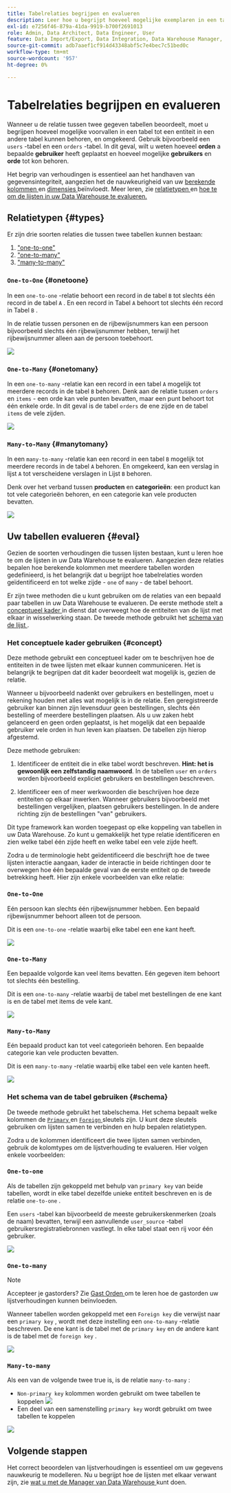 ```yaml
---
title: Tabelrelaties begrijpen en evalueren
description: Leer hoe u begrijpt hoeveel mogelijke exemplaren in een tabel tot een entiteit in een andere tabel kunnen behoren.
exl-id: e7256f46-879a-41da-9919-b700f2691013
role: Admin, Data Architect, Data Engineer, User
feature: Data Import/Export, Data Integration, Data Warehouse Manager, Commerce Tables
source-git-commit: adb7aaef1cf914d43348abf5c7e4bec7c51bed0c
workflow-type: tm+mt
source-wordcount: '957'
ht-degree: 0%

---
```


# Tabelrelaties begrijpen en evalueren

Wanneer u de relatie tussen twee gegeven tabellen beoordeelt, moet u begrijpen hoeveel mogelijke voorvallen in een tabel tot een entiteit in een andere tabel kunnen behoren, en omgekeerd. Gebruik bijvoorbeeld een `users` -tabel en een `orders` -tabel. In dit geval, wilt u weten hoeveel **orden** a bepaalde **gebruiker** heeft geplaatst en hoeveel mogelijke **gebruikers** en **orde** tot kon behoren.

Het begrip van verhoudingen is essentieel aan het handhaven van gegevensintegriteit, aangezien het de nauwkeurigheid van uw [ berekende kolommen ](../data-warehouse-mgr/creating-calculated-columns.md) en [ dimensies ](../data-warehouse-mgr/manage-data-dimensions-metrics.md) beïnvloedt. Meer leren, zie [ relatietypen ](#types) en [ hoe te om de lijsten in uw Data Warehouse te evalueren.](#eval)

## Relatietypen {#types}

Er zijn drie soorten relaties die tussen twee tabellen kunnen bestaan:

1. [&quot;one-to-one&quot;](#onetoone)
1. [&quot;one-to-many&quot;](#onetomany)
1. [&quot;many-to-many&quot;](#manytomany)

### `One-to-One` {#onetoone}

In een `one-to-one` -relatie behoort een record in de tabel `B` tot slechts één record in de tabel `A` . En een record in Tabel `A` behoort tot slechts één record in Tabel `B` .

In de relatie tussen personen en de rijbewijsnummers kan een persoon bijvoorbeeld slechts één rijbewijsnummer hebben, terwijl het rijbewijsnummer alleen aan de persoon toebehoort.

![](../../assets/one-to-one.png)

### `One-to-Many` {#onetomany}

In een `one-to-many` -relatie kan een record in een tabel `A` mogelijk tot meerdere records in de tabel `B` behoren. Denk aan de relatie tussen `orders` en `items` - een orde kan vele punten bevatten, maar een punt behoort tot één enkele orde. In dit geval is de tabel `orders` de ene zijde en de tabel `items` de vele zijden.

![](../../assets/one-to-many_001.png)

### `Many-to-Many` {#manytomany}

In een `many-to-many` -relatie kan een record in een tabel `B` mogelijk tot meerdere records in de tabel `A` behoren. En omgekeerd, kan een verslag in lijst `A` tot verscheidene verslagen in Lijst `B` behoren.

Denk over het verband tussen **producten** en **categorieën**: een product kan tot vele categorieën behoren, en een categorie kan vele producten bevatten.

![](../../assets/many-to-many.png)

## Uw tabellen evalueren {#eval}

Gezien de soorten verhoudingen die tussen lijsten bestaan, kunt u leren hoe te om de lijsten in uw Data Warehouse te evalueren. Aangezien deze relaties bepalen hoe berekende kolommen met meerdere tabellen worden gedefinieerd, is het belangrijk dat u begrijpt hoe tabelrelaties worden geïdentificeerd en tot welke zijde - `one` of `many` - de tabel behoort.

Er zijn twee methoden die u kunt gebruiken om de relaties van een bepaald paar tabellen in uw Data Warehouse te evalueren. De eerste methode stelt a [ conceptueel kader ](#concept) in dienst dat overweegt hoe de entiteiten van de lijst met elkaar in wisselwerking staan. De tweede methode gebruikt het [ schema van de lijst ](#schema).

### Het conceptuele kader gebruiken {#concept}

Deze methode gebruikt een conceptueel kader om te beschrijven hoe de entiteiten in de twee lijsten met elkaar kunnen communiceren. Het is belangrijk te begrijpen dat dit kader beoordeelt wat mogelijk is, gezien de relatie.

Wanneer u bijvoorbeeld nadenkt over gebruikers en bestellingen, moet u rekening houden met alles wat mogelijk is in de relatie. Een geregistreerde gebruiker kan binnen zijn levensduur geen bestellingen, slechts één bestelling of meerdere bestellingen plaatsen. Als u uw zaken hebt gelanceerd en geen orden geplaatst, is het mogelijk dat een bepaalde gebruiker vele orden in hun leven kan plaatsen. De tabellen zijn hierop afgestemd.

Deze methode gebruiken:

1. Identificeer de entiteit die in elke tabel wordt beschreven. **Hint: het is gewoonlijk een zelfstandig naamwoord**. In de tabellen `user` en `orders` worden bijvoorbeeld expliciet gebruikers en bestellingen beschreven.

1. Identificeer een of meer werkwoorden die beschrijven hoe deze entiteiten op elkaar inwerken. Wanneer gebruikers bijvoorbeeld met bestellingen vergelijken, plaatsen gebruikers bestellingen. In de andere richting zijn de bestellingen &quot;van&quot; gebruikers.

Dit type framework kan worden toegepast op elke koppeling van tabellen in uw Data Warehouse. Zo kunt u gemakkelijk het type relatie identificeren en zien welke tabel één zijde heeft en welke tabel een vele zijde heeft.

Zodra u de terminologie hebt geïdentificeerd die beschrijft hoe de twee lijsten interactie aangaan, kader de interactie in beide richtingen door te overwegen hoe één bepaalde geval van de eerste entiteit op de tweede betrekking heeft. Hier zijn enkele voorbeelden van elke relatie:

### `One-to-One`

Eén persoon kan slechts één rijbewijsnummer hebben. Een bepaald rijbewijsnummer behoort alleen tot de persoon.

Dit is een `one-to-one` -relatie waarbij elke tabel een ene kant heeft.

![](../../assets/one-to-one3.png)

### `One-to-Many`

Een bepaalde volgorde kan veel items bevatten. Eén gegeven item behoort tot slechts één bestelling.

Dit is een `one-to-many` -relatie waarbij de tabel met bestellingen de ene kant is en de tabel met items de vele kant.

![](../../assets/one-to-many3.png)

### `Many-to-Many`

Eén bepaald product kan tot veel categorieën behoren. Een bepaalde categorie kan vele producten bevatten.

Dit is een `many-to-many` -relatie waarbij elke tabel een vele kanten heeft.

![](../../assets/many-to-many3.png)

### Het schema van de tabel gebruiken {#schema}

De tweede methode gebruikt het tabelschema. Het schema bepaalt welke kolommen de [`Primary` ](https://en.wikipedia.org/wiki/Unique_key) en [`Foreign` ](https://en.wikipedia.org/wiki/Foreign_key) sleutels zijn. U kunt deze sleutels gebruiken om lijsten samen te verbinden en hulp bepalen relatietypen.

Zodra u de kolommen identificeert die twee lijsten samen verbinden, gebruik de kolomtypes om de lijstverhouding te evalueren. Hier volgen enkele voorbeelden:

### `One-to-one`

Als de tabellen zijn gekoppeld met behulp van `primary key` van beide tabellen, wordt in elke tabel dezelfde unieke entiteit beschreven en is de relatie `one-to-one` .

Een `users` -tabel kan bijvoorbeeld de meeste gebruikerskenmerken (zoals de naam) bevatten, terwijl een aanvullende `user_source` -tabel gebruikersregistratiebronnen vastlegt. In elke tabel staat een rij voor één gebruiker.

![](../../assets/one-to-one1.png)

### `One-to-many`

>[!NOTE]
>
>Accepteer je gastorders? Zie [ Gast Orden ](../data-warehouse-mgr/guest-orders.md) om te leren hoe de gastorden uw lijstverhoudingen kunnen beïnvloeden.

Wanneer tabellen worden gekoppeld met een `Foreign key` die verwijst naar een `primary key` , wordt met deze instelling een `one-to-many` -relatie beschreven. De ene kant is de tabel met de `primary key` en de andere kant is de tabel met de `foreign key` .

![](../../assets/one-to-many1.png)

### `Many-to-many`

Als een van de volgende twee true is, is de relatie `many-to-many` :

* `Non-primary key` kolommen worden gebruikt om twee tabellen te koppelen
  ![](../../assets/many-to-many1.png)
* Een deel van een samenstelling `primary key` wordt gebruikt om twee tabellen te koppelen

![](../../assets/many-to-mnay2.png)

## Volgende stappen

Het correct beoordelen van lijstverhoudingen is essentieel om uw gegevens nauwkeurig te modelleren. Nu u begrijpt hoe de lijsten met elkaar verwant zijn, zie [ wat u met de Manager van Data Warehouse ](../data-warehouse-mgr/tour-dwm.md) kunt doen.
